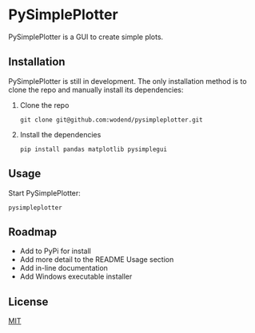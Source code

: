 # PySimplePlotter

PySimplePlotter is a GUI to create simple plots.

## Installation

PySimplePlotter is still in development. The only installation method is to
clone the repo and manually install its dependencies:

1. Clone the repo

    ```
    git clone git@github.com:wodend/pysimpleplotter.git
    ```

2. Install the dependencies

    ```
    pip install pandas matplotlib pysimplegui
    ```

## Usage

Start PySimplePlotter:

```
pysimpleplotter
```

## Roadmap

- Add to PyPi for install
- Add more detail to the README Usage section
- Add in-line documentation
- Add Windows executable installer

## License

[MIT](https://choosealicense.com/licenses/mit/)
